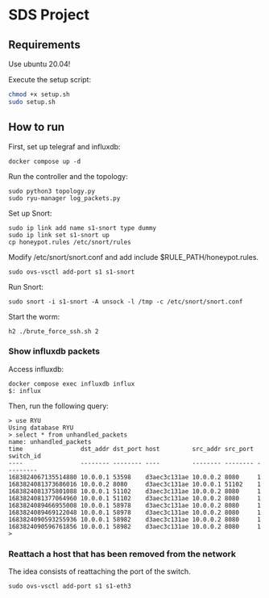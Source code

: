# SDS Project

## Requirements

Use ubuntu 20.04!

Execute the setup script:
```bash
chmod +x setup.sh
sudo setup.sh
```

## How to run
First, set up telegraf and influxdb:

```
docker compose up -d
```

Run the controller and the topology:
```
sudo python3 topology.py
sudo ryu-manager log_packets.py
```

Set up Snort:
```
sudo ip link add name s1-snort type dummy
sudo ip link set s1-snort up
cp honeypot.rules /etc/snort/rules
```

Modify /etc/snort/snort.conf and add include $RULE_PATH/honeypot.rules.

```
sudo ovs-vsctl add-port s1 s1-snort
```

Run Snort:
```
sudo snort -i s1-snort -A unsock -l /tmp -c /etc/snort/snort.conf
```

Start the worm:
```
h2 ./brute_force_ssh.sh 2
```

### Show influxdb packets
Access influxdb:

```
docker compose exec influxdb influx
$: influx
```

Then, run the following query:
```
> use RYU
Using database RYU
> select * from unhandled_packets
name: unhandled_packets
time                dst_addr dst_port host         src_addr src_port switch_id
----                -------- -------- ----         -------- -------- ---------
1683824067135514880 10.0.0.1 53598    d3aec3c131ae 10.0.0.2 8080     1
1683824081373686016 10.0.0.2 8080     d3aec3c131ae 10.0.0.1 51102    1
1683824081375801088 10.0.0.1 51102    d3aec3c131ae 10.0.0.2 8080     1
1683824081377064960 10.0.0.1 51102    d3aec3c131ae 10.0.0.2 8080     1
1683824089466955008 10.0.0.1 58978    d3aec3c131ae 10.0.0.2 8080     1
1683824089469122048 10.0.0.1 58978    d3aec3c131ae 10.0.0.2 8080     1
1683824090593255936 10.0.0.1 58982    d3aec3c131ae 10.0.0.2 8080     1
1683824090596761856 10.0.0.1 58982    d3aec3c131ae 10.0.0.2 8080     1
>
```

### Reattach a host that has been removed from the network
The idea consists of reattaching the port of the switch.
```
sudo ovs-vsctl add-port s1 s1-eth3
```
